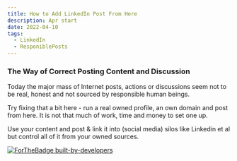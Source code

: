 ```yaml
---
title: How to Add LinkedIn Post From Here
description: Apr start
date: 2022-04-10
tags:
  - LinkedIn
  - ResponiblePosts
---
```


### The Way of Correct Posting Content and Discussion

Today the major mass of Internet posts, actions or discussions seem not to be real, honest and not sourced by responsible human beings. 

Try fixing that a bit here - run a real owned profile, an own domain and post from here. It is not that much of work, time and money to set one up.

Use your content and post & link it into (social media) silos like Linkedin et al but control all of it from your owned sources.


[![ForTheBadge built-by-developers](http://ForTheBadge.com/images/badges/built-by-developers.svg)](https://GitHub.com/hjvogel/)

